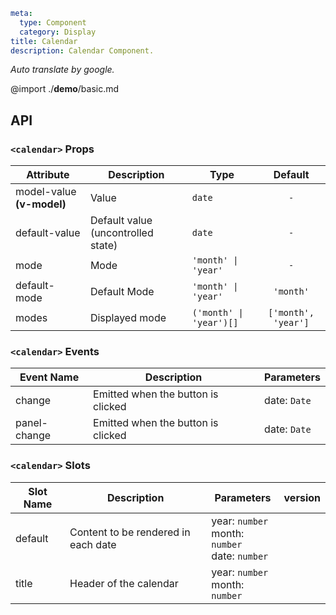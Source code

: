 ```yaml
meta:
  type: Component
  category: Display
title: Calendar
description: Calendar Component.
```

*Auto translate by google.*

@import ./__demo__/basic.md

## API


### `<calendar>` Props

|Attribute|Description|Type|Default|
|---|---|---|:---:|
|model-value **(v-model)**|Value|`date`|`-`|
|default-value|Default value (uncontrolled state)|`date`|`-`|
|mode|Mode|`'month' \| 'year'`|`-`|
|default-mode|Default Mode|`'month' \| 'year'`|`'month'`|
|modes|Displayed mode|`('month' \| 'year')[]`|`['month', 'year']`|
### `<calendar>` Events

|Event Name|Description|Parameters|
|---|---|---|
|change|Emitted when the button is clicked|date: `Date`|
|panel-change|Emitted when the button is clicked|date: `Date`|

### `<calendar>` Slots

|Slot Name|Description|Parameters|version|
|---|---|---|:---|
|default|Content to be rendered in each date|year: `number`<br>month: `number`<br>date: `number`||
|title|Header of the calendar|year: `number`<br>month: `number`||
